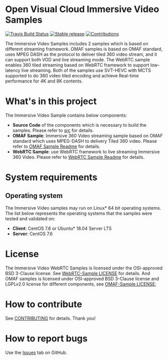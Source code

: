 # Open Visual Cloud Immersive Video Samples
[![Travis Build Status](https://travis-ci.com/OpenVisualCloud/Immersive-Video-Sample.svg?branch=master)](https://travis-ci.com/OpenVisualCloud/Immersive-Video-Sample)
[![Stable release](https://img.shields.io/badge/latest_release-v1.0-green.svg)](https://github.com/OpenVisualCloud/Immersive-Video-Sample/releases/tag/v1.0)
[![Contributions](https://img.shields.io/badge/contributions-welcome-blue.svg)](https://github.com/OpenVisualCloud/Immersive-Video-Sample/wiki)

The Immersive Video Samples includes 2 samples which is based on different streaming framework. OMAF samples is based on OMAF standard, uses MPEG DASH as the protocol to deliver tiled 360 video stream, and it can support both VOD and live streaming mode. The WebRTC sample enables 360 tiled streaming based on WebRTC framework to support low-latency live streaming. Both of the samples use SVT-HEVC with MCTS supported to do 360 video tiled encoding and achieve Real-time performance for 4K and 8K contents.  

# What's in this project
The Immersive Video Sample contains below components:
-  **Source Code** of the components which is necessary to build the samples. Please refer to [src](src/README.md) for details.
-  **OMAF Sample**: Immersive 360 Video streaming sample based on OMAF standard which uses MPEG-DASH to delivery Tiled 360 video. Please refer to [OMAF Sample Readme](OMAF-Sample/README.md) for details.
-  **WebRTC Sample**: use WebRTC framework to live streaming Immersive 360 Video. Please refer to [WebRTC Sample Readme](WebRTC-Sample/README.md) for details.

# System requirements
## Operating system
The Immersive Video samples may run on Linux* 64 bit operating systems. The list below represents the operating systems that the samples were tested and validated on:
- **Client**: CentOS 7.6 or Ubuntu* 18.04 Server LTS
- **Server**: CentOS 7.6

# License
The Immersive Video WebRTC Samples is licensed under the OSI-approved BSD 3-Clause license. See [WebRTC-Sample LICENSE](WebRTC-Sample/LICENSE) for details. And OMAF samples is licensed under OSI-approved BSD 3-Clause license and LGPLv2.0 license for different components, see [OMAF-Sample LICENSE](src/LICENSE);

# How to contribute
See [CONTRIBUTING](CONTRIBUTING.md) for details. Thank you!

# How to report bugs
Use the [Issues](https://github.com/OpenVisualCloud/Immersive-Video-Sample/issues) tab on GitHub.